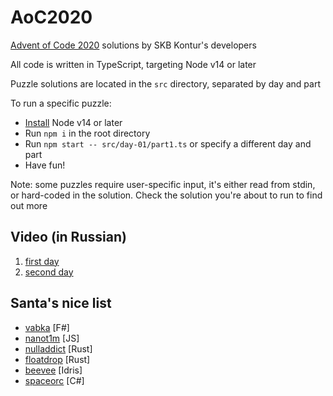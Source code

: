 # AoC2020

[Advent of Code 2020](https://adventofcode.com/2020) solutions by SKB Kontur's developers

All code is written in TypeScript, targeting Node v14 or later

Puzzle solutions are located in the `src` directory, separated by day and part

To run a specific puzzle:

- [Install](https://nodejs.org/en/download/) Node v14 or later
- Run `npm i` in the root directory
- Run `npm start -- src/day-01/part1.ts` or specify a different day and part
- Have fun!

Note: some puzzles require user-specific input, it's either read from stdin, or hard-coded in the solution. Check the solution you're about to run to find out more

## Video (in Russian)

1. [first day](https://www.youtube.com/watch?v=ETMtuM-M05o)
2. [second day](https://www.youtube.com/watch?v=Kg5aTsjLxXc)

## Santa's nice list

- [vabka](https://github.com/vabka/aoc2020) [F#]
- [nanot1m](https://github.com/nanot1m/adventofcode2020) [JS]
- [nulladdict](https://github.com/nulladdict/aoc-2020) [Rust]
- [floatdrop](https://github.com/floatdrop/aoc) [Rust]
- [beevee](https://github.com/beevee/advent2020) [Idris]
- [spaceorc](https://github.com/spaceorc/aoc2020) [C#]
